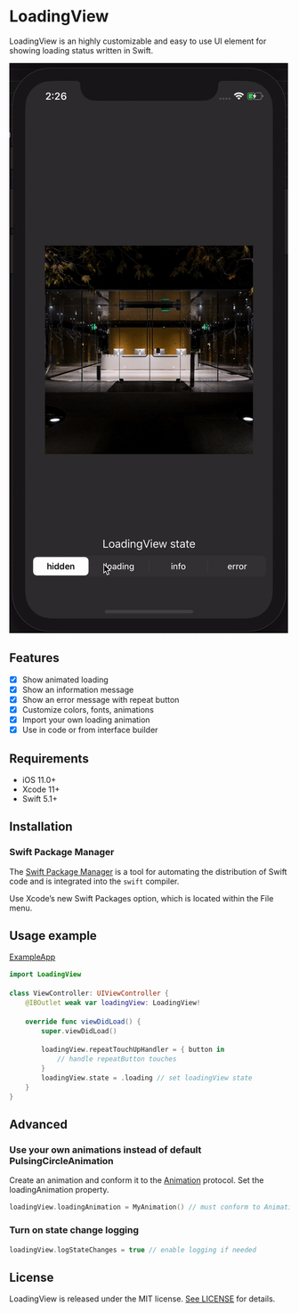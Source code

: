 # LoadingView

LoadingView is an highly customizable and easy to use UI element for showing loading status written in Swift.

![Preview](https://github.com/VladimirBrejcha/LoadingViewExample/blob/master/LoadingViewExample/preview.gif)

## Features

- [x] Show animated loading
- [x] Show an information message
- [x] Show an error message with repeat button
- [x] Customize colors, fonts, animations
- [x] Import your own loading animation
- [x] Use in code or from interface builder

## Requirements

- iOS 11.0+
- Xcode 11+
- Swift 5.1+

## Installation
### Swift Package Manager

The [Swift Package Manager](https://swift.org/package-manager/) is a tool for automating the distribution of Swift code and is integrated into the `swift` compiler.

Use Xcode’s new Swift Packages option, which is located within the File menu.

## Usage example

[ExampleApp](https://github.com/VladimirBrejcha/LoadingViewExample)

```Swift
import LoadingView

class ViewController: UIViewController {
    @IBOutlet weak var loadingView: LoadingView!
    
    override func viewDidLoad() {
        super.viewDidLoad()
        
        loadingView.repeatTouchUpHandler = { button in
            // handle repeatButton touches
        }
        loadingView.state = .loading // set loadingView state
    }
}
```

## Advanced

### Use your own animations instead of default PulsingCircleAnimation

Create an animation and conform it to the [Animation](Sources/LoadingView/Animation.swift) protocol.
Set the loadingAnimation property.
```Swift
loadingView.loadingAnimation = MyAnimation() // must conform to Animation protocol
```

### Turn on state change logging

```Swift
loadingView.logStateChanges = true // enable logging if needed
```

## License

LoadingView is released under the MIT license. [See LICENSE](LICENSE) for details.
